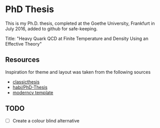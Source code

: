# PhD Thesis

This is my Ph.D. thesis, completed at the Goethe University, Frankfurt in July 2016, added to github for safe-keeping.

Title:
"Heavy Quark QCD at Finite Temperature and Density Using an Effective Theory"

## Resources

Inspiration for theme and layout was taken from the following sources

  * [classicthesis](http://www.ctan.org/tex-archive/macros/latex/contrib/classicthesis/)
  * [habi/PhD-Thesis](https://github.com/habi/PhD-Thesis)
  * [moderncv template](http://www.latextemplates.com/template/moderncv-cv-and-cover-letter)
 
## TODO
 - [ ] Create a colour blind alternative

